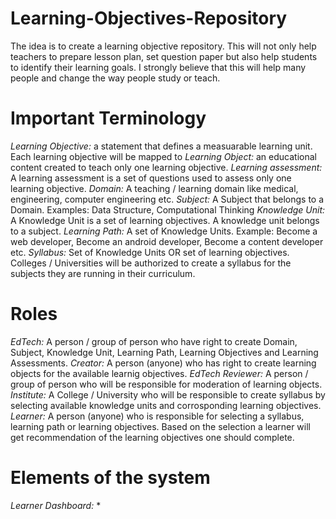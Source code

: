 # Learning-Objectives-Repository
The idea is to create a learning objective repository. This will not only help teachers to prepare lesson plan, set question paper but also help students to identify their learning goals. I strongly believe that this will help many people and change the way people study or teach.

# Important Terminology
*Learning Objective:* a statement that defines a measuarable learning unit. Each learning objective will be mapped to 
*Learning Object:* an educational content created to teach only one learning objective.
*Learning assessment:* A learning assessment is a set of questions used to assess only one learning objective.
*Domain:* A teaching / learning domain like medical, engineering, computer engineering etc.
*Subject:* A Subject that belongs to a Domain. Examples: Data Structure, Computational Thinking
*Knowledge Unit:* A Knowledge Unit is a set of learning objectives. A knowledge unit belongs to a subject.
*Learning Path:* A set of Knowledge Units. Example: Become a web developer, Become an android developer, Become a content developer etc.
*Syllabus:* Set of Knowledge Units OR set of learning objectives. Colleges / Universities will be authorized to create a syllabus for the subjects they are running in their curriculum.

# Roles
*EdTech:* A person / group of person who have right to create Domain, Subject, Knowledge Unit, Learning Path, Learning Objectives and Learning Assessments. 
*Creator:* A person (anyone) who has right to create learning objects for the available learnig objectives.
*EdTech Reviewer:* A person / group of person who will be responsible for moderation of learning objects.
*Institute:* A College / University who will be responsible to create syllabus by selecting available knowledge units and corrosponding learning objectives.
*Learner:* A person (anyone) who is responsible for selecting a syllabus, learning path or learning objectives. Based on the selection a learner will get recommendation of the learning objectives one should complete.

# Elements of the system
*Learner Dashboard:*
*
